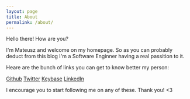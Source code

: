 ```yaml
---
layout: page
title: About
permalink: /about/
---
```


Hello there! How are you?

I'm Mateusz and welcome on my homepage. So as you can probably deduct from this blog I'm a Software Enginner having a real passition to it.

Heare are the bunch of links you can get to know better my person:

[Github](https://github.com/speedcom)
[Twitter](https://twitter.com/mcmaciaszek)
[Keybase](https://keybase.io/mmaciaszek)
[LinkedIn](https://www.linkedin.com/in/mateuszmaciaszek/)

I encourage you to start following me on any of these. Thank you! <3
